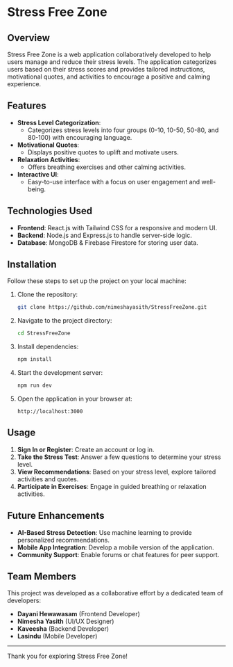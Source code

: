# Stress Free Zone

## Overview
Stress Free Zone is a web application collaboratively developed to help users manage and reduce their stress levels. The application categorizes users based on their stress scores and provides tailored instructions, motivational quotes, and activities to encourage a positive and calming experience.

## Features
- **Stress Level Categorization**: 
  - Categorizes stress levels into four groups (0-10, 10-50, 50-80, and 80-100) with encouraging language.
- **Motivational Quotes**: 
  - Displays positive quotes to uplift and motivate users.
- **Relaxation Activities**: 
  - Offers breathing exercises and other calming activities.
- **Interactive UI**: 
  - Easy-to-use interface with a focus on user engagement and well-being.

## Technologies Used
- **Frontend**: React.js with Tailwind CSS for a responsive and modern UI.
- **Backend**: Node.js and Express.js to handle server-side logic.
- **Database**: MongoDB & Firebase Firestore for storing user data.

## Installation
Follow these steps to set up the project on your local machine:

1. Clone the repository:
   ```bash
   git clone https://github.com/nimeshayasith/StressFreeZone.git
   ```
2. Navigate to the project directory:
   ```bash
   cd StressFreeZone
   ```
3. Install dependencies:
   ```bash
   npm install
   ```
4. Start the development server:
   ```bash
   npm run dev
   ```
5. Open the application in your browser at:
   ```
   http://localhost:3000
   ```

## Usage
1. **Sign In or Register**: Create an account or log in.
2. **Take the Stress Test**: Answer a few questions to determine your stress level.
3. **View Recommendations**: Based on your stress level, explore tailored activities and quotes.
4. **Participate in Exercises**: Engage in guided breathing or relaxation activities.

## Future Enhancements
- **AI-Based Stress Detection**: Use machine learning to provide personalized recommendations.
- **Mobile App Integration**: Develop a mobile version of the application.
- **Community Support**: Enable forums or chat features for peer support.

## Team Members
This project was developed as a collaborative effort by a dedicated team of developers:
- **Dayani Hewawasam** (Frontend Developer)
- **Nimesha Yasith** (UI/UX Designer)
- **Kaveesha** (Backend Developer)
- **Lasindu** (Mobile Developer)


---
Thank you for exploring Stress Free Zone!
